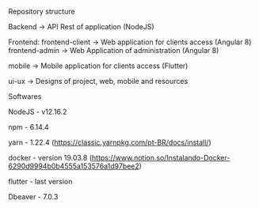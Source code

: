 Repository structure
  
  Backend -> API Rest of application (NodeJS)
  
  Frontend:
    frontend-client -> Web application for clients access (Angular 8)
    frontend-admin -> Web Application of administration (Angular 8)
  
  mobile -> Mobile application for clients access (Flutter)
  
  ui-ux -> Designs of project, web, mobile and resources

Softwares
  
  NodeJS - v12.16.2
  
  npm - 6.14.4
  
  yarn - 1.22.4 (https://classic.yarnpkg.com/pt-BR/docs/install/)
  
  docker - version 19.03.8 (https://www.notion.so/Instalando-Docker-6290d9994b0b4555a153576a1d97bee2)
  
  flutter - last version
  
  Dbeaver - 7.0.3
